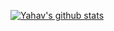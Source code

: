 [![Yahav's github stats](https://github-readme-stats.vercel.app/api?username=yahavi&hide=stars&count_private=true&show_icons=true&include_all_commits=true&theme=dark)](https://github.com/anuraghazra/github-readme-stats)
